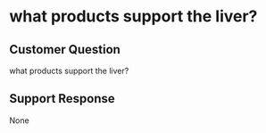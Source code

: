 # what products support the liver?

## Customer Question

what products support the liver?

## Support Response

None
